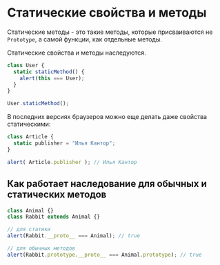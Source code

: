# Статические свойства и методы

Статические методы - это такие методы, которые присваиваются не `Prototype`, а самой функции, как отдельные методы.

Статические свойства и методы наследуются.

```js
class User {
  static staticMethod() {
    alert(this === User);
  }
}

User.staticMethod();
```

В последних версиях браузеров можно еще делать даже свойства статическими:
```js
class Article {
  static publisher = "Илья Кантор";
}

alert( Article.publisher ); // Илья Кантор
```

## Как работает наследование для обычных и статических методов

```js
class Animal {}
class Rabbit extends Animal {}

// для статики
alert(Rabbit.__proto__ === Animal); // true

// для обычных методов
alert(Rabbit.prototype.__proto__ === Animal.prototype); // true
```
